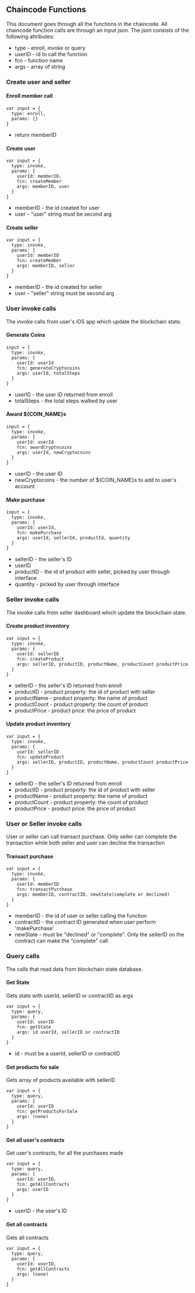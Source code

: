 ## Chaincode Functions

This document goes through all the functions in the chaincode. All chaincode function calls are through an input json. The json consists of the following attributes:

* type - enroll, invoke or query
* userID - id to call the function
* fcn - function name
* args - array of string

### Create user and seller

#### Enroll member call
```
var input = {
  type: enroll,
  params: {}
}
```
- return memberID

#### Create user
```
var input = {
  type: invoke,
  params: {
    userId: memberID,
    fcn: createMember
    args: memberID, user
  }
}
```
- memberID - the id created for user
- user - "user" string must be second arg

#### Create seller
```
var input = {
  type: invoke,
  params: {
    userId: memberID
    fcn: createMember
    args: memberID, seller
  }
}
```
- memberID - the id created for seller
- user - "seller" string must be second arg

### User invoke calls

The invoke calls from user's iOS app which update the blockchain state.

#### Generate Coins
```
input = {
  type: invoke,
  params: {
    userId: userId
    fcn: generateCryptocoins
    args: userId, totalSteps
  }
}
```
- userID - the user ID returned from enroll
- totalSteps - the total steps walked by user

#### Award ${COIN_NAME}s
```
input = {
  type: invoke,
  params: {
    userId: userId
    fcn: awardCryptocoins
    args: userId, newCryptocoins
  }
}
```
- userID - the user ID
- newCryptocoins - the number of ${COIN_NAME}s to add to user's account

#### Make purchase
```
input = {
  type: invoke,
  params: {
    userId: userId,
    fcn: makePurchase
    args: userId, sellerId, productId, quantity
  }
}
```

- sellerID - the seller's ID
- userID
- productID - the id of product with seller, picked by user through interface
- quantity - picked by user through interface


### Seller invoke calls

The invoke calls from seller dashboard which update the blockchain state.

#### Create product inventory
```
var input = {
  type: invoke,
  params: {
    userId: sellerID
    fcn: createProduct
    args: sellerID, productID, productName, productCount productPrice
  }
}
```
- sellerID - the seller's ID returned from enroll
- productID - product property: the id of product with seller
- productName - product property: the name of product
- productCount - product property: the count of product
- productPrice - product price: the price of product

#### Update product inventory
```
var input = {
  type: invoke,
  params: {
    userId: sellerID
    fcn: updateProduct
    args: sellerID, productID, productName, productCount productPrice
  }
}
```
- sellerID - the seller's ID returned from enroll
- productID - product property: the id of product with seller
- productName - product property: the name of product
- productCount - product property: the count of product
- productPrice - product price: the price of product

### User or Seller invoke calls

User or seller can call transact purchase.  Only seller can complete the transaction while both seller and user can decline the transaction

#### Transact purchase
```
var input = {
  type: invoke,
  params: {
    userId: memberID
    fcn: transactPurchase
    args: memberID, contractID, newState(complete or declined)
  }
}
```

- memberID - the id of user or seller calling the function
- contractID - the contract ID generated when user perform 'makePurchase'
- newState - must be "declined" or "complete". Only the sellerID on the contract can make the "complete" call


### Query calls

The calls that read data from blockchain state database.

#### Get State
Gets state with userId, sellerID or contractID as args
```
var input = {
  type: query,
  params: {
    userId: userID
    fcn: getState
    args: id userId, sellerID or contractID
  }
}
```
- id - must be a userId, sellerID or contractID

#### Get products for sale
Gets array of products available with sellerID
```
var input = {
  type: query,
  params: {
    userId: userID
    fcn: getProductsForSale
    args: (none)
  }
}
```

#### Get all user's contracts
Get user's contracts, for all the purchases made
```
var input = {
  type: query,
  params: {
    userId: userID,
    fcn: getAllContracts
    args: userID
  }
}
```
- userID - the user's ID

#### Get all contracts
Gets all contracts
```
var input = {
  type: query,
  params: {
    userId: userID,
    fcn: getAllContracts
    args: (none)
  }
}
```
